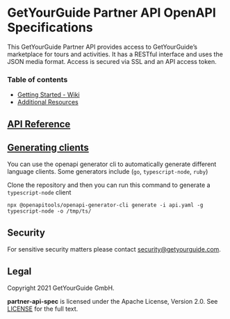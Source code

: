# GetYourGuide Partner API OpenAPI Specifications
This GetYourGuide Partner API provides access to GetYourGuide’s marketplace for tours and activities. 
It has a RESTful interface and uses the JSON media format. Access is secured via SSL and an API access token.
### Table of contents

* [Getting Started - Wiki](https://github.com/getyourguide/partner-api-spec/wiki/Getting-started)
* [Additional Resources](https://github.com/getyourguide/partner-api-spec/tree/main/resources)

## [API Reference](https://code.getyourguide.com/partner-api-spec/)

## [Generating clients](https://openapi-generator.tech/docs/installation/)
You can use the openapi generator cli to automatically generate different language clients.
Some generators include (`go`, `typescript-node`, `ruby`)

Clone the repository and then you can run this command to generate a `typescript-node` client
```
npx @openapitools/openapi-generator-cli generate -i api.yaml -g typescript-node -o /tmp/ts/
```
## Security

For sensitive security matters please contact [security@getyourguide.com](mailto:security@getyourguide.com).

## Legal

Copyright 2021 GetYourGuide GmbH.

**partner-api-spec** is licensed under the Apache License, Version 2.0. See [LICENSE](LICENSE) for the full text.
